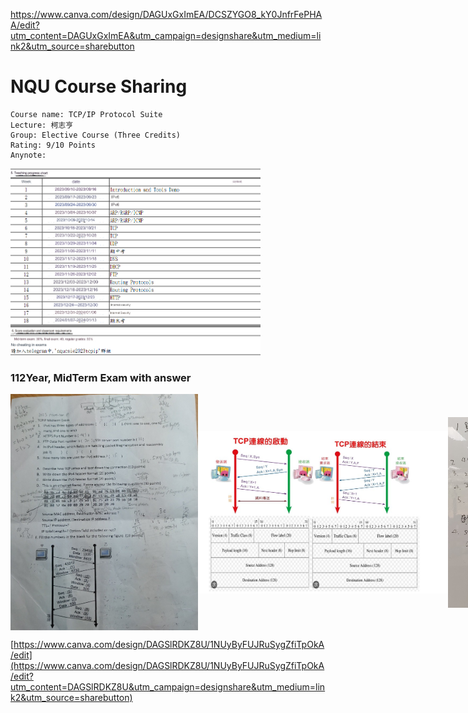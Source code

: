 [](https://www.canva.com/design/DAGUxGxImEA/DCSZYGO8_kY0JnfrFePHAA/edit?utm_content=DAGUxGxImEA&utm_campaign=designshare&utm_medium=link2&utm_source=sharebutton)

https://www.canva.com/design/DAGUxGxImEA/DCSZYGO8_kY0JnfrFePHAA/edit?utm_content=DAGUxGxImEA&utm_campaign=designshare&utm_medium=link2&utm_source=sharebutton
# NQU Course Sharing
```
Course name: TCP/IP Protocol Suite 
Lecture: 柯志亨
Group: Elective Course (Three Credits)
Rating: 9/10 Points
Anynote: 
```
<img src="Images/chart.png" alt="Teaching Progress Chart" width="400"/>



### 112Year, MidTerm Exam with answer
<div style="display:flex; flex-direction:row; justify-content: space-between; align-items: center;">
  <img src="Images/midexam.jpg" width="300"/>
  <img src="Images/answer.jpg" width="400"/>
  <img src="Images/answers.jpg" width="250"/>
</div>

[https://www.canva.com/design/DAGSlRDKZ8U/1NUyByFUJRuSygZfiTpOkA/edit](https://www.canva.com/design/DAGSlRDKZ8U/1NUyByFUJRuSygZfiTpOkA/edit?utm_content=DAGSlRDKZ8U&utm_campaign=designshare&utm_medium=link2&utm_source=sharebutton)
